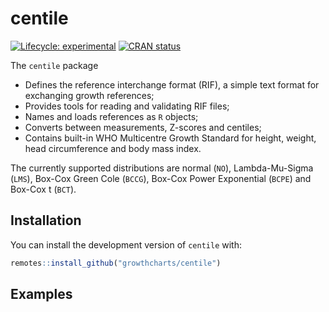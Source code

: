 
<!-- README.md is generated from README.Rmd. Please edit that file -->

# centile

<!-- badges: start -->

[![Lifecycle:
experimental](https://img.shields.io/badge/lifecycle-experimental-orange.svg)](https://www.tidyverse.org/lifecycle/#experimental)
[![CRAN
status](https://www.r-pkg.org/badges/version/centile)](https://CRAN.R-project.org/package=centile)
<!-- badges: end -->

The `centile` package

-   Defines the reference interchange format (RIF), a simple text format
    for exchanging growth references;
-   Provides tools for reading and validating RIF files;
-   Names and loads references as `R` objects;
-   Converts between measurements, Z-scores and centiles;
-   Contains built-in WHO Multicentre Growth Standard for height,
    weight, head circumference and body mass index.

The currently supported distributions are normal (`NO`), Lambda-Mu-Sigma
(`LMS`), Box-Cox Green Cole (`BCCG`), Box-Cox Power Exponential (`BCPE`)
and Box-Cox t (`BCT`).

## Installation

You can install the development version of `centile` with:

``` r
remotes::install_github("growthcharts/centile")
```

## Examples
